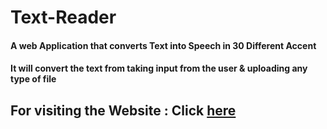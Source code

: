 # Text-Reader
#### A web Application that converts Text into Speech in 30 Different Accent
#### It will convert the text from taking input from the user & uploading any type of file
## For visiting the Website : Click [here](https://siddharth25pandey.github.io/text-reader.html)
